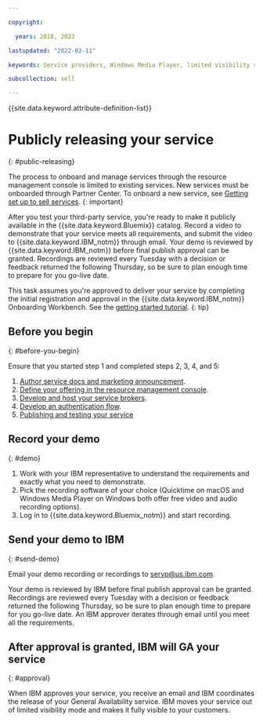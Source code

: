 ```yaml
---

copyright:

  years: 2018, 2022

lastupdated: "2022-02-11"

keywords: Service providers, Windows Media Player, limited visibility service, record demo

subcollection: sell

---
```


{{site.data.keyword.attribute-definition-list}}

# Publicly releasing your service
{: #public-releasing}

The process to onboard and manage services through the resource management console is limited to existing services. New services must be onboarded through Partner Center. To onboard a new service, see [Getting set up to sell services](/docs/sell?topic=sell-get-started).
{: important}

After you test your third-party service, you're ready to make it publicly available in the {{site.data.keyword.Bluemix}} catalog. Record a video to demonstrate that your service meets all requirements, and submit the video to {{site.data.keyword.IBM_notm}} through email. Your demo is reviewed by {{site.data.keyword.IBM_notm}} before final publish approval can be granted. Recordings are reviewed every Tuesday with a decision or feedback returned the following Thursday, so be sure to plan enough time to prepare for you go-live date.

This task assumes you're approved to deliver your service by completing the initial registration and approval in the {{site.data.keyword.IBM_notm}} Onboarding Workbench. See the [getting started tutorial](/docs/sell?topic=sell-get-started#get-started).
{: tip}

## Before you begin
{: #before-you-begin}

Ensure that you started step 1 and completed steps 2, 3, 4, and 5:
1. [Author service docs and marketing announcement](/docs/sell?topic=sell-content-tasks#content-tasks).
2. [Define your offering in the resource management console](/docs/sell?topic=sell-step2-define#step2-define).
3. [Develop and host your service brokers](/docs/sell?topic=sell-step3-osb#step3-osb).
4. [Develop an authentication flow](/docs/sell?topic=sell-step4-iam#step4-iam).
5. [Publishing and testing your service](/docs/sell?topic=sell-step5-pubtest#step5-pubtest)


## Record your demo
{: #demo}

1. Work with your IBM representative to understand the requirements and exactly what you need to demonstrate.
2. Pick the recording software of your choice (Quicktime on macOS and Windows Media Player on Windows both offer free video and audio recording options).
3. Log in to {{site.data.keyword.Bluemix_notm}} and start recording.

## Send your demo to IBM
{: #send-demo}

Email your demo recording or recordings to servp@us.ibm.com.

Your demo is reviewed by IBM before final publish approval can be granted. Recordings are reviewed every Tuesday with a decision or feedback returned the following Thursday, so be sure to plan enough time to prepare for you go-live date. An IBM approver iterates through email until you meet all the requirements.

## After approval is granted, IBM will GA your service
{: #approval}

When IBM approves your service, you receive an email and IBM coordinates the release of your General Availability service. IBM moves your service out of limited visibility mode and makes it fully visible to your customers.

